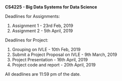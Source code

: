 **CS4225 - Big Data Systems for Data Science**  

Deadlines for Assignments:  

1. Assignment 1 - 23rd Feb, 2019
2. Assignment 2 - 5th April, 2019

Deadlines for Project:  

1. Grouping on IVLE - 10th Feb, 2019
2. Submit a Project Proposal on IVLE - 9th March, 2019
3. Project Presentation - 16th April, 2019
4. Project code and report - 20th April, 2019

All deadlines are 11:59 pm of the date.

